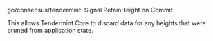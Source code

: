 go/consensus/tendermint: Signal RetainHeight on Commit

This allows Tendermint Core to discard data for any heights that were pruned
from application state.
